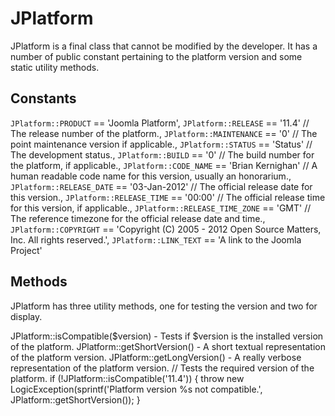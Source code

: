 JPlatform
=========

JPlatform is a final class that cannot be modified by the developer. It
has a number of public constant pertaining to the platform version and
some static utility methods.

Constants
---------

`JPlatform::PRODUCT` == 'Joomla Platform', `JPlatform::RELEASE` ==
'11.4' // The release number of the platform., `JPlatform::MAINTENANCE`
== '0' // The point maintenance version if applicable.,
`JPlatform::STATUS` == 'Status' // The development status.,
`JPlatform::BUILD` == '0' // The build number for the platform, if
applicable., `JPlatform::CODE_NAME` == 'Brian Kernighan' // A human
readable code name for this version, usually an honorarium.,
`JPlatform::RELEASE_DATE` == '03-Jan-2012' // The official release date
for this version., `JPlatform::RELEASE_TIME` == '00:00' // The official
release time for this version, if applicable.,
`JPlatform::RELEASE_TIME_ZONE` == 'GMT' // The reference timezone for
the official release date and time., `JPlatform::COPYRIGHT` ==
'Copyright (C) 2005 - 2012 Open Source Matters, Inc. All rights
reserved.', `JPlatform::LINK_TEXT` == 'A link to the Joomla Project'

Methods
-------

JPlatform has three utility methods, one for testing the version and two
for display.

JPlatform::isCompatible(\$version) - Tests if \$version is the installed
version of the platform.
JPlatform::getShortVersion() - A short textual representation of the
platform version.
JPlatform::getLongVersion() - A really verbose representation of the
platform version.
    // Tests the required version of the platform.
    if (!JPlatform::isCompatible('11.4'))
    {
        throw new LogicException(sprintf('Platform version %s not compatible.', JPlatform::getShortVersion());
    }
